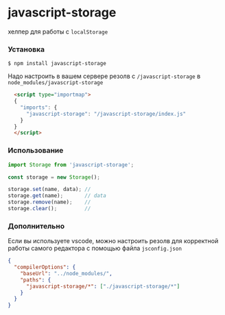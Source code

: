# javascript-storage

хелпер для работы с `localStorage`

### Установка
```shell
$ npm install javascript-storage
```

Надо настроить в вашем сервере резолв с `/javascript-storage` в `node_modules/javascript-storage`

```html
  <script type="importmap">
  {
    "imports": {
      "javascript-storage": "/javascript-storage/index.js"
    }
  }
  </script>
```

### Использование
```javascript
import Storage from 'javascript-storage';

const storage = new Storage();

storage.set(name, data); //
storage.get(name);       // data
storage.remove(name);    //
storage.clear();         //
```

### Дополнительно
Если вы используете vscode, можно настроить резолв для корректной работы самого редактора с помощью файла `jsconfig.json`
```json
{
  "compilerOptions": {
    "baseUrl": "../node_modules/",
    "paths": {
      "javascript-storage/*": ["./javascript-storage/*"]
    }
  }
}
```

